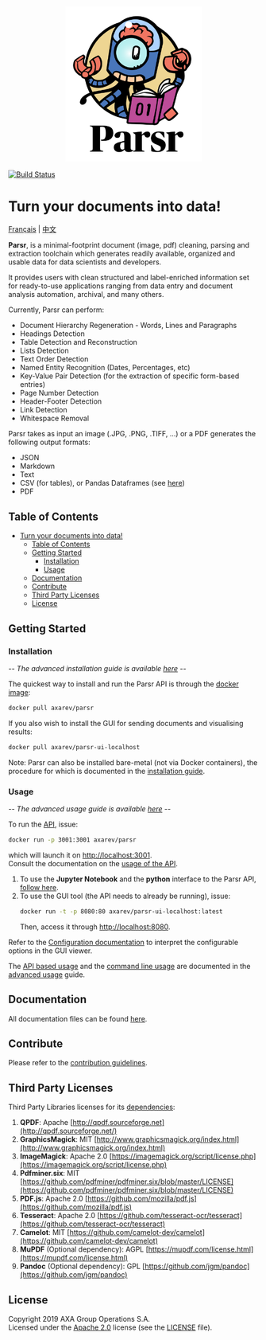 <p align='center'>
  <img src="logo.png" width="275">
</p>

[![Build Status](https://cloud.drone.io/api/badges/axa-group/Parsr/status.svg)](https://cloud.drone.io/axa-group/Parsr)

# Turn your documents into data!

[Français](README_fr.md) | [中文](README_zh-cn.md)

**Parsr**, is a minimal-footprint document (image, pdf) cleaning, parsing and extraction toolchain which generates readily available, organized and usable data for data scientists and developers.

It provides users with clean structured and label-enriched information set for ready-to-use applications ranging from data entry and document analysis automation, archival, and many others.

Currently, Parsr can perform:

- Document Hierarchy Regeneration - Words, Lines and Paragraphs
- Headings Detection
- Table Detection and Reconstruction
- Lists Detection
- Text Order Detection
- Named Entity Recognition (Dates, Percentages, etc)
- Key-Value Pair Detection (for the extraction of specific form-based entries)
- Page Number Detection
- Header-Footer Detection
- Link Detection
- Whitespace Removal

Parsr takes as input an image (.JPG, .PNG, .TIFF, ...) or a PDF generates the following output formats:

- JSON
- Markdown
- Text
- CSV (for tables), or Pandas Dataframes (see [here](demo/jupyter-notebook/parsr_api.py))
- PDF

## Table of Contents
- [Turn your documents into data!](#turn-your-documents-into-data)
  - [Table of Contents](#table-of-contents)
  - [Getting Started](#getting-started)
    - [Installation](#installation)
    - [Usage](#usage)
  - [Documentation](#documentation)
  - [Contribute](#contribute)
  - [Third Party Licenses](#third-party-licenses)
  - [License](#license)

## Getting Started

### Installation

*-- The advanced installation guide is available [here](docs/installation.md) --*

The quickest way to install and run the Parsr API is through the [docker image](https://hub.docker.com/r/axarev/parsr):

```sh
docker pull axarev/parsr
```

If you also wish to install the GUI for sending documents and visualising results:
```sh
docker pull axarev/parsr-ui-localhost
```

Note: Parsr can also be installed bare-metal (not via Docker containers), the procedure for which is documented in the [installation guide](docs/installation.md).

### Usage

*-- The advanced usage guide is available [here](docs/usage.md) --*

To run the [API](docs/api-guide.md), issue:
```sh
docker run -p 3001:3001 axarev/parsr
```
which will launch it on [http://localhost:3001](http://localhost:3001).  
Consult the documentation on the [usage of the API](docs/api-guide.md).

1. To use the **Jupyter Notebook** and the **python** interface to the Parsr API, [follow here](demo/jupyter-notebook).
2. To use the GUI tool (the API needs to already be running), issue:
    ```sh
    docker run -t -p 8080:80 axarev/parsr-ui-localhost:latest
    ```
    Then, access it through [http://localhost:8080](http://localhost:8080).


Refer to the [Configuration documentation](docs/configuration.md) to interpret the configurable options in the GUI viewer.

The [API based usage](docs/usage.md#13-api) and the [command line usage](docs/usage.md#123-command-line-usage) are documented in the [advanced usage](docs/usage.md) guide.

## Documentation

All documentation files can be found [here](docs/README.md).

## Contribute

Please refer to the [contribution guidelines](CONTRIBUTING.md).

## Third Party Licenses

Third Party Libraries licenses for its [dependencies](docs/dependencies.md):

1. **QPDF**: Apache [http://qpdf.sourceforge.net](http://qpdf.sourceforge.net/)
2. **GraphicsMagick**: MIT [http://www.graphicsmagick.org/index.html](http://www.graphicsmagick.org/index.html)
3. **ImageMagick**: Apache 2.0 [https://imagemagick.org/script/license.php](https://imagemagick.org/script/license.php)
4. **Pdfminer.six**: MIT [https://github.com/pdfminer/pdfminer.six/blob/master/LICENSE](https://github.com/pdfminer/pdfminer.six/blob/master/LICENSE)
5. **PDF.js**: Apache 2.0 [https://github.com/mozilla/pdf.js](https://github.com/mozilla/pdf.js)
6. **Tesseract**: Apache 2.0 [https://github.com/tesseract-ocr/tesseract](https://github.com/tesseract-ocr/tesseract)
7. **Camelot**: MIT [https://github.com/camelot-dev/camelot](https://github.com/camelot-dev/camelot)
8. **MuPDF** (Optional dependency): AGPL [https://mupdf.com/license.html](https://mupdf.com/license.html)
9. **Pandoc** (Optional dependency): GPL [https://github.com/jgm/pandoc](https://github.com/jgm/pandoc)

## License

Copyright 2019 AXA Group Operations S.A.  
Licensed under the [Apache 2.0](http://www.apache.org/licenses/LICENSE-2.0) license (see the [LICENSE](LICENSE) file).
